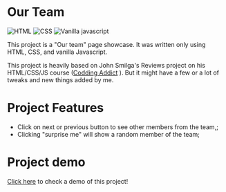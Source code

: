 # Our Team

![HTML](https://img.shields.io/badge/HTML-fc4f13) ![CSS](https://img.shields.io/badge/CSS-306af1) ![Vanilla javascript](https://img.shields.io/badge/Vanilla%20Javascript-f7e025)

This project is a "Our team" page showcase. It was written only using HTML, CSS, and vanilla Javascript.

This project is heavily based on John Smilga's Reviews project on his HTML/CSS/JS course ([Codding Addict](https://www.youtube.com/c/codingaddict)
). But it might have a few or a lot of tweaks and new things added by me.

# Project Features

-   Click on next or previous button to see other members from the team,;
-   Clicking "surprise me" will show a random member of the team;

# Project demo
[Click here](https://its0v3r-js-project-our-team.netlify.app/html/) to check a demo of this project!
